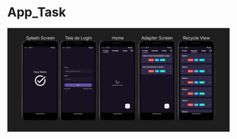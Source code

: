 # App_Task

![Screens](https://github.com/georgehcss/App_Task/blob/projeto/app/src/main/java/devandroid/george/apptask/screenshot/Projeto.png)
